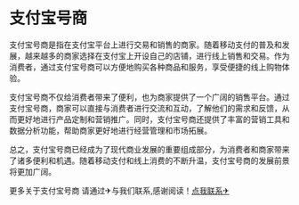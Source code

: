 # 支付宝号商

支付宝号商是指在支付宝平台上进行交易和销售的商家。随着移动支付的普及和发展，越来越多的商家选择在支付宝上开设自己的店铺，进行线上销售和交易。作为消费者，通过支付宝号商可以方便地购买各种商品和服务，享受便捷的线上购物体验。

支付宝号商不仅给消费者带来了便利，也为商家提供了一个广阔的销售平台。通过支付宝号商，商家可以直接与消费者进行交流和互动，了解他们的需求和反馈，从而更好地进行产品定制和营销推广。同时，支付宝号商还提供了丰富的营销工具和数据分析功能，帮助商家更好地进行经营管理和市场拓展。

总之，支付宝号商已经成为了现代商业发展的重要组成部分，为消费者和商家带来了诸多便利和机遇。随着移动支付和线上消费的不断升温，支付宝号商的发展前景将更加广阔。

更多关于支付宝号商 请通过✈与我们联系,感谢阅读！[点我联系✈](https://news.G208.com)